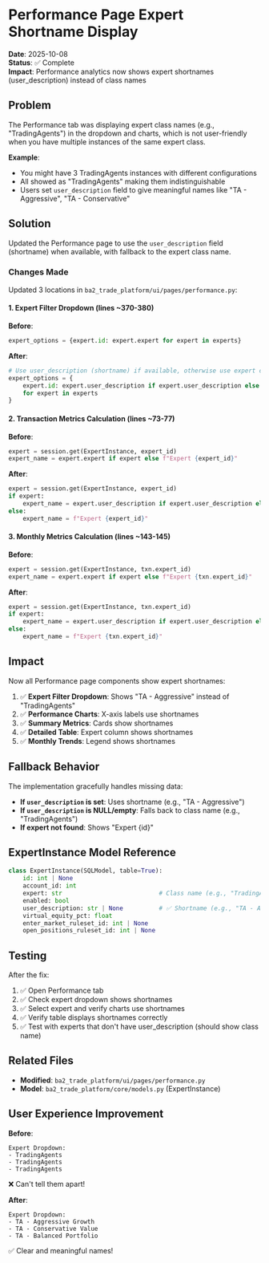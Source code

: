 # Performance Page Expert Shortname Display

**Date**: 2025-10-08  
**Status**: ✅ Complete  
**Impact**: Performance analytics now shows expert shortnames (user_description) instead of class names

## Problem

The Performance tab was displaying expert class names (e.g., "TradingAgents") in the dropdown and charts, which is not user-friendly when you have multiple instances of the same expert class.

**Example**:
- You might have 3 TradingAgents instances with different configurations
- All showed as "TradingAgents" making them indistinguishable
- Users set `user_description` field to give meaningful names like "TA - Aggressive", "TA - Conservative"

## Solution

Updated the Performance page to use the `user_description` field (shortname) when available, with fallback to the expert class name.

### Changes Made

Updated 3 locations in `ba2_trade_platform/ui/pages/performance.py`:

#### 1. Expert Filter Dropdown (lines ~370-380)

**Before**:
```python
expert_options = {expert.id: expert.expert for expert in experts}
```

**After**:
```python
# Use user_description (shortname) if available, otherwise use expert class name
expert_options = {
    expert.id: expert.user_description if expert.user_description else expert.expert 
    for expert in experts
}
```

#### 2. Transaction Metrics Calculation (lines ~73-77)

**Before**:
```python
expert = session.get(ExpertInstance, expert_id)
expert_name = expert.expert if expert else f"Expert {expert_id}"
```

**After**:
```python
expert = session.get(ExpertInstance, expert_id)
if expert:
    expert_name = expert.user_description if expert.user_description else expert.expert
else:
    expert_name = f"Expert {expert_id}"
```

#### 3. Monthly Metrics Calculation (lines ~143-145)

**Before**:
```python
expert = session.get(ExpertInstance, txn.expert_id)
expert_name = expert.expert if expert else f"Expert {txn.expert_id}"
```

**After**:
```python
expert = session.get(ExpertInstance, txn.expert_id)
if expert:
    expert_name = expert.user_description if expert.user_description else expert.expert
else:
    expert_name = f"Expert {txn.expert_id}"
```

## Impact

Now all Performance page components show expert shortnames:

1. ✅ **Expert Filter Dropdown**: Shows "TA - Aggressive" instead of "TradingAgents"
2. ✅ **Performance Charts**: X-axis labels use shortnames
3. ✅ **Summary Metrics**: Cards show shortnames
4. ✅ **Detailed Table**: Expert column shows shortnames
5. ✅ **Monthly Trends**: Legend shows shortnames

## Fallback Behavior

The implementation gracefully handles missing data:

- **If `user_description` is set**: Uses shortname (e.g., "TA - Aggressive")
- **If `user_description` is NULL/empty**: Falls back to class name (e.g., "TradingAgents")
- **If expert not found**: Shows "Expert {id}"

## ExpertInstance Model Reference

```python
class ExpertInstance(SQLModel, table=True):
    id: int | None
    account_id: int
    expert: str                           # Class name (e.g., "TradingAgents")
    enabled: bool
    user_description: str | None          # ✅ Shortname (e.g., "TA - Aggressive")
    virtual_equity_pct: float
    enter_market_ruleset_id: int | None
    open_positions_ruleset_id: int | None
```

## Testing

After the fix:
1. ✅ Open Performance tab
2. ✅ Check expert dropdown shows shortnames
3. ✅ Select expert and verify charts use shortnames
4. ✅ Verify table displays shortnames correctly
5. ✅ Test with experts that don't have user_description (should show class name)

## Related Files

- **Modified**: `ba2_trade_platform/ui/pages/performance.py`
- **Model**: `ba2_trade_platform/core/models.py` (ExpertInstance)

## User Experience Improvement

**Before**:
```
Expert Dropdown:
- TradingAgents
- TradingAgents
- TradingAgents
```
❌ Can't tell them apart!

**After**:
```
Expert Dropdown:
- TA - Aggressive Growth
- TA - Conservative Value
- TA - Balanced Portfolio
```
✅ Clear and meaningful names!
